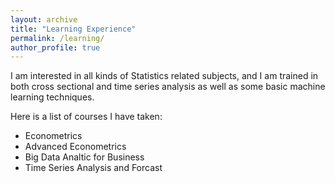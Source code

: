 ```yaml
---
layout: archive
title: "Learning Experience"
permalink: /learning/
author_profile: true
---
```


<p>I am interested in all kinds of Statistics related subjects, and I am trained in both cross sectional and time series analysis as well as some basic machine learning techniques.
</p>

<p>Here is a list of courses I have taken:</p>

<ul>
  <li>Econometrics</li>
  <li>Advanced Econometrics</li>
  <li>Big Data Analtic for Business</li>
  <li>Time Series Analysis and Forcast</li>
</ul>

